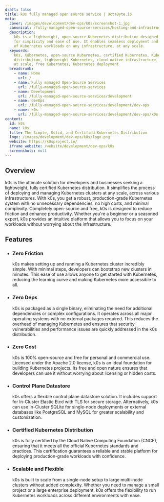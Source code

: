 ```yaml
---
draft: false
title: k0s fully managed open source service | OctaByte.io
meta:
  cover: /images/development/dev-ops/k0s/screenshot-1.jpg
  canonical: /fully-managed-open-source-services/hosting-and-infrastructure/containers/k0s
  description:
    k0s is a lightweight, open-source Kubernetes distribution designed
    for simplicity and ease of use. It enables seamless deployment and management
    of Kubernetes workloads on any infrastructure, at any scale.
  keywords:
    k0s, Kubernetes, open-source Kubernetes, certified Kubernetes, Kubernetes
    distribution, lightweight Kubernetes, cloud-native infrastructure, Kubernetes
    at scale, free Kubernetes, Kubernetes deployment
  breadcrumb:
    - name: Home
      url: /
    - name: Fully managed Open-Source Services
      url: /fully-managed-open-source-services
    - name: Development
      url: /fully-managed-open-source-services/development
    - name: devOps
      url: /fully-managed-open-source-services/development/dev-ops
    - name: k0s
      url: /fully-managed-open-source-services/development/dev-ops/k0s
content:
  id: k0s
  name: k0s
  title: The Simple, Solid, and Certified Kubernetes Distribution
  logo: /images/development/dev-ops/k0s/logo.png
  website: https://k0sproject.io/
  iframe_website: /website/development/dev-ops/k0s
  screenshots: null
---
```


## Overview

k0s is the ultimate solution for developers and businesses seeking a lightweight, fully certified Kubernetes distribution. It simplifies the process of deploying and managing Kubernetes clusters at any scale, across various infrastructures. With k0s, you get a robust, production-grade Kubernetes system with no unnecessary dependencies, no high costs, and minimal complexity. Completely open-source and free, k0s is designed to reduce friction and enhance productivity. Whether you're a beginner or a seasoned expert, k0s provides an intuitive platform that allows you to focus on your workloads without worrying about the infrastructure.

## Features

- ### Zero Friction

  k0s makes setting up and running a Kubernetes cluster incredibly simple. With minimal steps, developers can bootstrap new clusters in minutes. This ease of use allows anyone to get started with Kubernetes, reducing the learning curve and making Kubernetes more accessible to all.

- ### Zero Deps

  k0s is packaged as a single binary, eliminating the need for additional dependencies or complex configurations. It operates across all major operating systems with no external packages required. This reduces the overhead of managing Kubernetes and ensures that security vulnerabilities and performance issues are quickly addressed in the k0s distribution.

- ### Zero Cost

  k0s is 100% open-source and free for personal and commercial use. Licensed under the Apache 2.0 license, k0s is an ideal foundation for building Kubernetes projects. Its free and open nature ensures that developers can use it without worrying about licensing or hidden costs.

- ### Control Plane Datastore

  k0s offers a flexible control plane datastore solution. It includes support for In-Cluster Elastic Etcd with TLS for secure storage. Alternatively, k0s can use In-Cluster SQLite for single-node deployments or external databases like PostgreSQL and MySQL for greater scalability and customization.

- ### Certified Kubernetes Distribution

  k0s is fully certified by the Cloud Native Computing Foundation (CNCF), ensuring that it meets all the official Kubernetes standards and practices. This certification guarantees a reliable and stable platform for deploying production-grade workloads with confidence.

- ### Scalable and Flexible

  k0s is built to scale from a single-node setup to large multi-node clusters without added complexity. Whether you need to manage a small project or a large enterprise deployment, k0s offers the flexibility to run Kubernetes workloads across different environments with ease.
